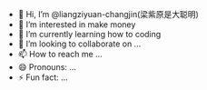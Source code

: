 - 👋 Hi, I’m @liangziyuan-changjin(梁紫原是大聪明)
- 👀 I’m interested in make money
- 🌱 I’m currently learning how to coding
- 💞️ I’m looking to collaborate on ...
- 📫 How to reach me ...
- 😄 Pronouns: ...
- ⚡ Fun fact: ...

<!---
liangziyuan-changjin/liangziyuan-changjin is a ✨ special ✨ repository because its `README.md` (this file) appears on your GitHub profile.
You can click the Preview link to take a look at your changes.
--->
